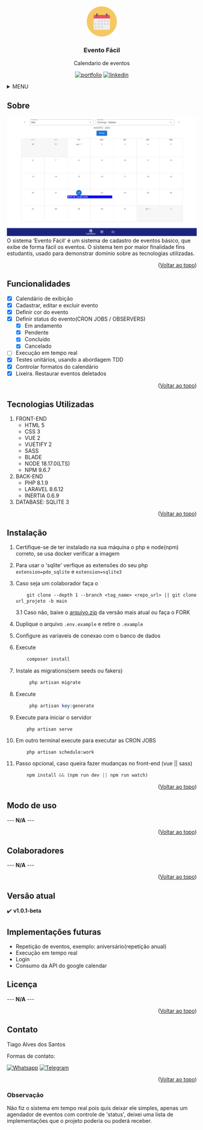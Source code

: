 <a name="readme-top"></a>

<!-- PROJETO LOGO -->
<br />
<div align="center">
  <a href="https://github.com/Tiago-Alves-dos-Santos/EventsVuetify">
    <img src="public/img/favicon/favico_100.png" alt="Logo" width="80" height="80">
  </a>

  <h3 align="center">Evento Fácil</h3>

  <p align="center">
    Calendario de eventos 
  </p>

  [![portfolio][portfolio-shield]][portfolio-url]
  [![linkedin][linkedin-shield]][linkedin-url]
</div>




<!-- MENU -->
<details>
  <summary>MENU</summary>
  <ol>
    <li>
      <a href="#sobre">Sobre</a>
    </li>
    <li><a href="#funcionalidades">Funcionalidades</a></li>
    <li><a href="#tecnologias-utilizadas">Tecnologias Utilizadas</a></li>
    <li><a href="#instalação">Instalação</a></li>
    <li><a href="#modo-de-uso">Modo de uso</a></li>
    <li><a href="#colaboradores">Colaboradores</a></li>
    <li><a href="#versão-atual">Versão atual</a></li>
    <li><a href="#implementações-futuras">Implementações futuras</a></li>
    <li><a href="#licença">Licença</a></li>
    <li><a href="#contato">Contato</a></li>
    <li><a href="#observação">Observação</a></li>
  </ol>
</details>



<!-- SOBRE -->
## Sobre
<img src="public/img/readme/index-2.png" />
O sistema ‘Evento Fácil’ é um sistema de cadastro de eventos básico, que exibe de forma fácil os eventos. O sistema tem por maior finalidade fins estudantis, usado para demonstrar domínio sobre as tecnologias utilizadas.
<!-- --- **N/A** --- -->

<p align="right">(<a href="#readme-top">Voltar ao topo</a>)</p>

<!-- FUNCIONALIDADES -->
## Funcionalidades

- [x] Calendário de exibição
- [x] Cadastrar, editar e excluir evento
- [x] Definir cor do evento
- [x] Definir status do evento(CRON JOBS / OBSERVERS)
    - [x] Em andamento
    - [x] Pendente
    - [x] Concluído 
    - [x] Cancelado
- [ ] Execução em tempo real
- [x] Testes unitários, usando a abordagem TDD
- [x] Controlar formatos do calendário
- [x] Lixeira. Restaurar eventos deletados

<p align="right">(<a href="#readme-top">Voltar ao topo</a>)</p>

## Tecnologias Utilizadas
1. FRONT-END
    * HTML 5
    * CSS 3
    * VUE 2
    * VUETIFY 2
    * SASS
    * BLADE
    * NODE 18.17.0(LTS)
    * NPM 9.6.7
2. BACK-END
    * PHP 8.1.9
    * LARAVEL 8.6.12
    * INERTIA 0.6.9
3. DATABASE: SQLITE 3



<p align="right">(<a href="#readme-top">Voltar ao topo</a>)</p>

<!-- GETTING STARTED -->
## Instalação

1. Certifique-se de ter instalado na sua máquina o php e node(npm) correto, se usa docker verificar a imagem
2. Para usar o 'sqlite' verfique as extensões do seu php `extension=pdo_sqlite` e `extension=sqlite3`
3. Caso seja um colaborador faça o 
    ~~~git
        git clone --depth 1 --branch <tag_name> <repo_url> || git clone url_projeto -b main
    ~~~

   3.1 Caso não, baixe o <a href="https://github.com/Tiago-Alves-dos-Santos/EventsVuetify/releases" target="_blank">arquivo.zip</a> da versão mais atual ou faça o FORK

5. Duplique o arquivo `.env.example` e retire o `.example`
6. Configure as variaveis de conexao com o banco de dados
7. Execute 
    ~~~php
        composer install 
    ~~~
8. Instale as migrations(sem seeds ou fakers)
   ~~~php
        php artisan migrate
   ~~~
9. Execute 
   ~~~php
        php artisan key:generate 
   ~~~
10. Execute para iniciar o servidor
    ~~~
        php artisan serve
    ~~~
11. Em outro terminal execute para executar as CRON JOBS 
    ~~~
        php artisan schedule:work
    ~~~
12. Passo opcional, caso queira fazer mudanças no front-end (vue || sass)
    ~~~js
        npm install && (npm run dev || npm run watch)
    ~~~ 


<p align="right">(<a href="#readme-top">Voltar ao topo</a>)</p>



<!-- MODO DE USO -->
## Modo de uso
--- **N/A** ---

<p align="right">(<a href="#readme-top">Voltar ao topo</a>)</p>


<!-- COLABORADORES -->
## Colaboradores
 --- **N/A** ---

<p align="right">(<a href="#readme-top">Voltar ao topo</a>)</p>


## Versão atual
:heavy_check_mark:    **v1.0.1-beta** 

## Implementações futuras

<ul>
    <li>Repetição de eventos, exemplo: aniversário(repetição anual)</li>
    <li>Execução em tempo real</li>
    <li>Login</li>
    <li>Consumo da API do google calendar</li>
</ul>

<!-- LICENÇA -->
## Licença
--- **N/A** ---

<p align="right">(<a href="#readme-top">Voltar ao topo</a>)</p>



<!-- CONTACT -->
## Contato
Tiago Alves dos Santos

Formas de contato: 
<br>

[![Whatsapp][whatsapp-shield]][whatsapp-url]
[![Telegram][telegram-shield]][telegram-url]

<p align="right">(<a href="#readme-top">Voltar ao topo</a>)</p>

### Observação
Não fiz o sistema em tempo real pois quis deixar ele simples, apenas um agendador de eventos com controle de 'status', deixei uma lista de implementações que o projeto poderia ou poderá receber.



<!-- MARKDOWN -->
[whatsapp-shield]: https://img.shields.io/badge/WhatsApp-25D366?style=for-the-badge&logo=whatsapp&logoColor=white
[whatsapp-url]: https://wa.link/h5vlzo
[telegram-shield]: https://img.shields.io/badge/Telegram-2CA5E0?style=for-the-badge&logo=telegram&logoColor=white
[telegram-url]: https://t.me/TiagoAlves2001
[linkedin-shield]: https://img.shields.io/badge/LinkedIn-0077B5?style=for-the-badge&logo=linkedin&logoColor=white
[linkedin-url]: https://www.linkedin.com/in/tiago-alves-dos-santos-de-oliveira-96699a189/
[portfolio-shield]: https://img.shields.io/badge/PORTFOLIO-%20CLIQUE%20AQUI%20-%20BLACK
[portfolio-url]: https://tiago-alves-dos-santos.github.io/portfolio/


